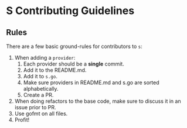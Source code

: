 # S Contributing Guidelines

## Rules

There are a few basic ground-rules for contributors to `s`:

1. When adding a `provider`:
   1. Each provider should be a **single** commit.
   2. Add it to the README.md.
   3. Add it to `s.go`.
   4. Make sure providers in README.md and s.go are sorted alphabetically.
   5. Create a PR.
2. When doing refactors to the base code, make sure to discuss it in an issue prior to PR.
3. Use gofmt on all files.
4. Profit!

